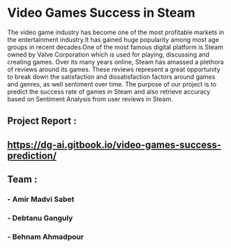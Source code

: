 # Video Games Success in Steam

The video game industry has become one of the most profitable markets in the entertainment industry.It has gained huge popularity among most age groups in recent decades.One of the most famous digital platform is Steam owned by Valve Corporation which is used for playing, discussing and creating games.
Over its many years online, Steam has amassed a plethora of reviews around its games. These reviews represent a great opportunity to break down the satisfaction and dissatisfaction factors around games and genres, as well sentiment over time.
The purpose of our project is to predict the success rate of games in Steam and also retrieve accuracy based on Sentiment Analysis from user reviews in Steam.

## Project Report :

## https://dg-ai.gitbook.io/video-games-success-prediction/
## Team :
### - Amir Madvi Sabet  
### - Debtanu Ganguly  
### - Behnam Ahmadpour
